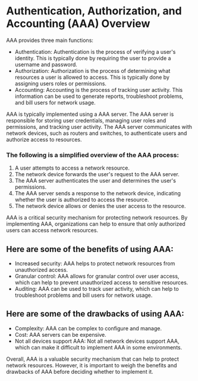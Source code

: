 # Authentication, Authorization, and Accounting (AAA) Overview

AAA provides three main functions:

- Authentication: Authentication is the process of verifying a user's identity. This is typically done by requiring the user to provide a username and password.
- Authorization: Authorization is the process of determining what resources a user is allowed to access. This is typically done by assigning users roles or permissions.
- Accounting: Accounting is the process of tracking user activity. This information can be used to generate reports, troubleshoot problems, and bill users for network usage.


AAA is typically implemented using a AAA server. The AAA server is responsible for storing user credentials, managing user roles and permissions, and tracking user activity. The AAA server communicates with network devices, such as routers and switches, to authenticate users and authorize access to resources.

### The following is a simplified overview of the AAA process:

1. A user attempts to access a network resource.
2. The network device forwards the user's request to the AAA server.
3. The AAA server authenticates the user and determines the user's permissions.
4. The AAA server sends a response to the network device, indicating whether the user is authorized to access the resource.
5. The network device allows or denies the user access to the resource.

AAA is a critical security mechanism for protecting network resources. By implementing AAA, organizations can help to ensure that only authorized users can access network resources.

## Here are some of the benefits of using AAA:

- Increased security: AAA helps to protect network resources from unauthorized access.
- Granular control: AAA allows for granular control over user access, which can help to prevent unauthorized access to sensitive resources.
- Auditing: AAA can be used to track user activity, which can help to troubleshoot problems and bill users for network usage.
## Here are some of the drawbacks of using AAA:

- Complexity: AAA can be complex to configure and manage.
- Cost: AAA servers can be expensive.
- Not all devices support AAA: Not all network devices support AAA, which can make it difficult to implement AAA in some environments.

Overall, AAA is a valuable security mechanism that can help to protect network resources. However, it is important to weigh the benefits and drawbacks of AAA before deciding whether to implement it.
